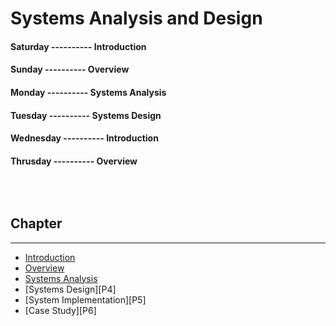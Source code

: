 <!--markdown practice-->
# Systems Analysis and Design

#### **Saturday  ---------- Introduction</br>**
#### **Sunday    ---------- Overview</br>**
#### **Monday    ---------- Systems Analysis</br>**
#### **Tuesday   ---------- Systems Design</br>**
#### **Wednesday ---------- Introduction</br>**
#### **Thrusday  ---------- Overview</br>**


## </br></br>Chapter
<hr/>

- [Introduction][P1]
- [Overview][P2]
- [Systems Analysis][P3]
- [Systems Design][P4]
- [System Implementation][P5]
- [Case Study][P6]





<!--Links-->
[P1]: https://github.com/HasanTarik-REC/Note-Collections/blob/Feature/Third%20Year/Odd%20Semester/Database%20Management%20System/Introduction.md
[P2]: https://github.com/HasanTarik-REC/Note-Collections/
[P3]: https://github.com/HasanTarik-REC/Note-Collections/

<!--End-->
